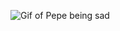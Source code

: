 ![Gif of Pepe being sad](https://media.tenor.com/images/ef1cfa38bfa0d9d01fa77d3166dfa9a9/tenor.gif)
